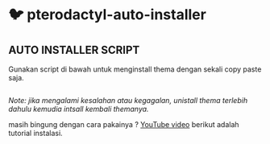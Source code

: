 # :bird: pterodactyl-auto-installer


## AUTO INSTALLER SCRIPT

Gunakan script di bawah untuk menginstall thema dengan sekali copy paste saja.

``` bash <( curl -s https://raw.githubusercontent.com/DITZZ112/tester/main/install.sh)
```

_Note: jika mengalami kesalahan atau kegagalan, unistall thema terlebih dahulu kemudia intsall kembali themanya._

masih bingung dengan cara pakainya ? [YouTube video](https://www.youtube.com/@foxstore_id
) berikut adalah tutorial instalasi.
